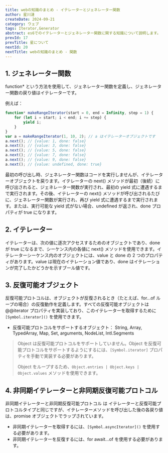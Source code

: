 ```yaml
---
title: webの知識のまとめ - イテレーターとジェネレーター関数
author: 星川漣
createDate: 2024-09-21
category: ウェブ
tags: Iterator,Generator
abstract: es6でのイテレーターとジェネレーター関数に関する知識について説明します。
prevId: 17
prevTitle: 星について
nextId: 20
nextTitle: webの知識のまとめ - 関数
---
```


## 1. ジェネレーター関数

function\* という方法を使用して、ジェネレーター関数を定義し、ジェネレーター関数の戻り値はイテレーターです。

例えば：

```js
function* makeRangeIterator(start = 0, end = Infinity, step = 1) {
	for (let i = start; i < end; i += step) {
		yield i;
	}
}
var a = makeRangeIterator(1, 10, 2); // a はイテレーターオブジェクトです
a.next(); // {value: 1, done: false}
a.next(); // {value: 3, done: false}
a.next(); // {value: 5, done: false}
a.next(); // {value: 7, done: false}
a.next(); // {value: 9, done: false}
a.next(); // {value: undefined, done: true}
```

最初の呼び出し時、ジェネレーター関数はコードを実行しませんが、イテレーターオブジェクトを戻ります。イテレーターの next() メソッドが最初（後続）に呼び出されると、ジェネレーター関数が実行され、最初の yield 式に遭遇するまで実行されます。その後、イテレーターの next() メソッドが呼び出されるたびに、ジェネレーター関数が実行され、再び yield 式に遭遇するまで実行されます。または、実行可能な yield 式がない場合、undefined が返され、done プロパティが true になります。

## 2. イテレーター

イテレーターは、次の値に逐次アクセスするためのオブジェクトであり、done が true になるまで、シーケンス内の各値に next() メソッドを使用できます。イテレーターシーケンス内のオブジェクトには、value と done の 2 つのプロパティがあります。value は現在のイテレーション値であり、done はイテレーションが完了したかどうかを示すブール値です。

## 3. 反復可能オブジェクト

反復可能プロトコルは、オブジェクトが反復されるとき（たとえば、for...of ループの場合）の反復動作を定義します。すべての反復可能オブジェクトは @@iterator プロパティを実装しており、このイテレーターを取得するために `[Symbol.iterator]()` を使用できます。

-   反復可能プロトコルをサポートするオブジェクト： String, Array, TypedArray, Map, Set, arguments, NodeList, Intl.Segments

> Object は反復可能プロトコルをサポートしていません。Object を反復可能プロトコルをサポートするようにするには、`[Symbol.iterator]` プロパティを手動で実装する必要があります。
>
> Object をループするため、`Object.entries | Object.keys | Object.values` メソッドを使用できます。

## 4. 非同期イテレーターと非同期反復可能プロトコル

非同期イテレーターと非同期反復可能プロトコル は イテレーターと反復可能プロトコルタイプと同じですが、イテレーターメソッドを呼び出した後の各戻り値は、promise オブジェクトでラップされています。

-   非同期イテレーターを取得するには、`[Symbol.asyncIterator]()` を使用する必要があります。
-   非同期イテレーターを反復するには、for await...of を使用する必要があります。
